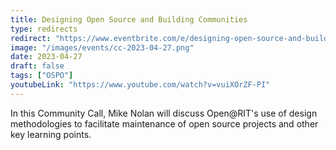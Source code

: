 ```yaml
---
title: Designing Open Source and Building Communities
type: redirects
redirect: "https://www.eventbrite.com/e/designing-open-source-and-building-communities-tickets-602770000297"
image: "/images/events/cc-2023-04-27.png"
date: 2023-04-27
draft: false
tags: ["OSPO"]
youtubeLink: "https://www.youtube.com/watch?v=vuiXOrZF-PI"
---
```

In this Community Call, Mike Nolan will discuss Open@RIT's use of design methodologies to facilitate maintenance of open source projects and other key learning points.